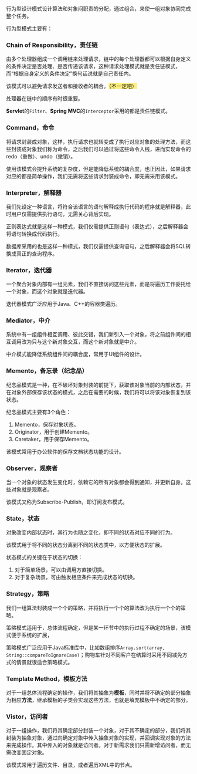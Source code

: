 行为型设计模式设计算法和对象间职责的分配，通过组合，来使一组对象协同完成整个任务。

行为型模式主要有：

### Chain of Responsibility，责任链

由多个处理器组成一个调用链来处理请求，链中的每个处理器都可以根据自身定义的条件决定是否处理、是否传递该请求，这种请求处理模式就是责任链模式，而“根据自身定义的条件决定”换句话说就是自己责任内。

该模式可以避免请求发送者和接收者的耦合。<span style=background:#ffee7c>（不一定吧）</span>

处理器在链中的顺序有时很重要。

**Servlet**的`Filter`、**Spring MVC**的`Interceptor`采用的都是责任链模式。

### Command，命令

将请求封装成对象，这样，执行请求也就转变成了执行对应对象的处理方法，而这些封装成对象我们称为命令，之后我们可以通过将这些命令入栈，进而实现命令的redo（重做）、undo（撤销）。

使用该模式会提升系统的复杂度，但是能降低系统的耦合度，也正因此，如果请求对应的都是简单操作，我们无需将这些请求封装成命令，即无需采用该模式。

### Interpreter，解释器

我们先设定一种语言，将符合该语言的语句解释成执行代码的程序就是解释器，此时用户仅需提供执行语句，无需关心背后实现。

正则表达式就是这样一种模式，我们仅需提供正则语句（表达式），之后解释器会将语句转换成代码执行。

数据库采用的也是这样一种模式，我们仅需提供查询语句，之后解释器会将SQL转换成真正的查询程序。

### Iterator，迭代器

一个聚合对象内部有一组元素，我们不直接访问这些元素，而是将遍历工作委托给一个对象，而这个对象就是迭代器。

迭代器模式广泛应用于Java、C++的容器类遍历。

### Mediator，中介

系统中有一组组件相互调用、彼此交错，我们新引入一个对象，将之前组件间的相互调用改为只与这个新对象交互，而这个新对象就是中介。

中介模式能降低系统组件间的耦合度，常用于UI组件的设计。

### Memento，备忘录（纪念品）

纪念品模式是一种，在不破坏对象封装的前提下，获取该对象当前的内部状态，并在对象外部保存该状态的模式，之后在需要的时候，我们将可以将该对象恢复到该状态。

纪念品模式主要有3个角色：
1. Memento，保存对象状态。
2. Originator，用于创建Memento。
3. Caretaker，用于保存Memento。

该模式常用于办公软件的保存文档状态功能的设计。

### Observer，观察者

当一个对象的状态发生变化时，依赖它的所有对象都会得到通知，并更新自身。这些对象就是观察者。

该模式又称为Subscribe-Publish，即订阅发布模式。

### State，状态

对象改变内部状态时，其行为也随之变化，即不同的状态对应不同的行为。

该模式用于将不同的状态分离到不同的状态类中，以方便状态的扩展。

状态模式的关键在于状态的切换：
1. 对于简单场景，可以由调用方直接切换。
2. 对于复杂场景，可由触发相应条件来完成状态的切换。

### Strategy，策略

我们一组算法封装成一个个的策略，并将执行一个个的算法改为执行一个个的策略。

策略模式适用于，总体流程确定，但是某一环节中的执行过程不确定的场景，该模式便于系统的扩展，

策略模式广泛应用于Java标准库中，比如数组排序`Array.sort(array, String::compareToIgnoreCase)`；购物车针对不同客户在结算时采用不同减免方式的情景就很适合策略模式。

### Template Method，模板方法

对于一组总体流程确定的操作，我们将其抽象为**模板**，同时并将不确定的部分抽象为相应**方法**，继承模板的子类会实现这些方法，也就是填充模板中不确定的部分。

### Vistor，访问者

对于一组操作，我们将其确定部分封装一个对象，对于其不确定的部分，我们将其封装为抽象对象，通过向确定对象中传入抽象对象的实现，并回调实现对象的方法来完成操作。其中传入的对象就是访问者。对于新需求我们只需新增访问者，而无需改变固定对象。

该模式常用于遍历文件、目录，或者遍历XML中的节点。

